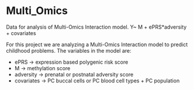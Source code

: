 # Multi_Omics
Data for analysis of Multi-Omics Interaction model. Y~ M + ePRS*adversity + covariates

For this project we are analyzing a Multi-Omics Interaction model to predict childhood problems. 
The variables in the model are: 
 - ePRS -> expression based polygenic risk score 
 - M -> methylation score 
 - adversity -> prenatal or postnatal adversity score 
 - covariates -> PC buccal cells or PC blood cell types + PC population 
 
